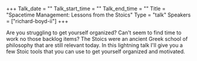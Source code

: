 +++
Talk_date = ""
Talk_start_time = ""
Talk_end_time = ""
Title = "Spacetime Management: Lessons from the Stoics"
Type = "talk"
Speakers = ["richard-boyd-ii"]
+++

Are you struggling to get yourself organized? Can't seem to find time to work no those backlog items? The Stoics were an ancient Greek school of philosophy that are still relevant today. In this lightning talk I'll give you a few Stoic tools that you can use to get yourself organized and motivated.
